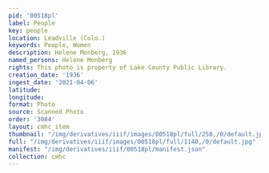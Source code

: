```yaml
---
pid: '00518pl'
label: People
key: people
location: Leadville (Colo.)
keywords: People, Women
description: Helene Monberg, 1936
named_persons: Helene Monberg
rights: This photo is property of Lake County Public Library.
creation_date: '1936'
ingest_date: '2021-04-06'
latitude: 
longitude: 
format: Photo
source: Scanned Photo
order: '3084'
layout: cmhc_item
thumbnail: "/img/derivatives/iiif/images/00518pl/full/250,/0/default.jpg"
full: "/img/derivatives/iiif/images/00518pl/full/1140,/0/default.jpg"
manifest: "/img/derivatives/iiif/00518pl/manifest.json"
collection: cmhc
---
```

